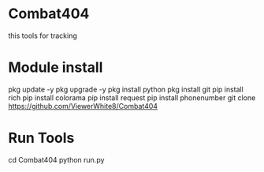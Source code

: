 # Combat404
this tools for tracking

# Module install
pkg update -y
pkg upgrade -y 
pkg install python 
pkg install git
pip install rich
pip install colorama
pip install request 
pip install phonenumber 
git clone https://github.com/ViewerWhite8/Combat404

# Run Tools
cd Combat404
python run.py
